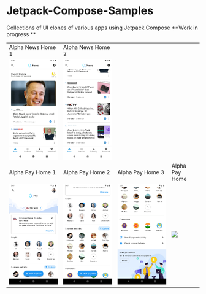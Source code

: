 # Jetpack-Compose-Samples

Collections of UI clones of various apps using Jetpack Compose **Work in progress **

<table>
  <tr>
    <td>Alpha News Home 1</td>
     <td>Alpha News Home 2</td>
  </tr>
  <tr>
    <td><img src="screenshots/alphanews/home1.png" width=270></td>
    <td><img src="screenshots/alphanews/home2.png" width=270></td>
  </tr>
  
  <tr>
    <td>Alpha Pay Home 1</td>
     <td>Alpha Pay Home 2</td>
     <td>Alpha Pay Home 3</td>
     <td>Alpha Pay Home</td>
  </tr>
  <tr>
    <td><img src="screenshots/alphapay/home1.png" width=270></td>
    <td><img src="screenshots/alphapay/home2.png" width=270></td>
    <td><img src="screenshots/alphapay/home3.png" width=270></td>
    <td><img src="screenshots/alphapay/AlphaPay.gif" width=270></td>
  </tr>
 </table>
